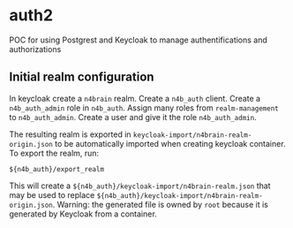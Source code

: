 # auth2
POC for using Postgrest and Keycloak to manage authentifications and authorizations

## Initial realm configuration

In keycloak create a `n4brain` realm. Create a `n4b_auth` client. Create a `n4b_auth_admin` role in `n4b_auth`. Assign many roles from `realm-management` to `n4b_auth_admin`. Create a user and give it the role `n4b_auth_admin`.

The resulting realm is exported in `keycloak-import/n4brain-realm-origin.json` to be automatically imported when creating keycloak container. To export the realm, run:
```
${n4b_auth}/export_realm
```
This will create a `${n4b_auth}/keycloak-import/n4brain-realm.json` that may be used to replace `${n4b_auth}/keycloak-import/n4brain-realm-origin.json`. Warning: the generated file is owned by `root` because it is generated by Keycloak from a container.




